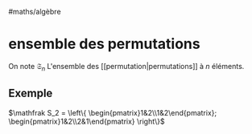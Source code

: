 #maths/algèbre 
# ensemble des permutations

On note $\mathfrak S_n$ L'ensemble des [[permutation|permutations]] à $n$ éléments.

## Exemple

$\mathfrak S_2 = \left\{ \begin{pmatrix}1&2\\1&2\end{pmatrix}; \begin{pmatrix}1&2\\2&1\end{pmatrix} \right\}$

